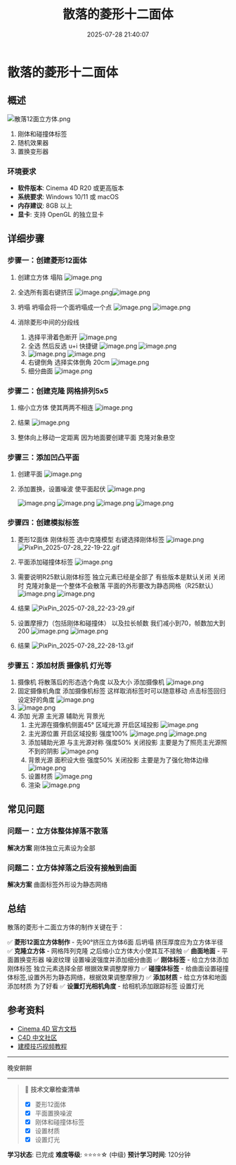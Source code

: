 ﻿---
title: 散落的菱形十二面体
date: 2025-07-28 21:40:07
tags:
  - C4D
categories:
  - 技术分享
  - C4D
cover: http://img.upoorcake.cn/upoorcake/202507282146009.jpg
description:
---

# 散落的菱形十二面体

## 概述

![散落12面立方体.png](http://img.upoorcake.cn/upoorcake/202507282148063.png)

1. 刚体和碰撞体标签
2. 随机效果器
3. 置换变形器
### 环境要求
- **软件版本**: Cinema 4D R20 或更高版本
- **系统要求**: Windows 10/11 或 macOS
- **内存建议**: 8GB 以上
- **显卡**: 支持 OpenGL 的独立显卡

## 详细步骤

### 步骤一：创建菱形12面体

1. 创建立方体 塌陷
	![image.png](http://img.upoorcake.cn/upoorcake/202507282152261.png)

2. 全选所有面右键挤压
	![image.png](http://img.upoorcake.cn/upoorcake/202507282154791.png)![image.png](http://img.upoorcake.cn/upoorcake/202507282155011.png)
3. 坍塌 坍塌会将一个面坍塌成一个点
	![image.png](http://img.upoorcake.cn/upoorcake/202507282155766.png)
	![image.png](http://img.upoorcake.cn/upoorcake/202507282156812.png)
4. 消除菱形中间的分段线
	1. 选择平滑着色断开
		![image.png](http://img.upoorcake.cn/upoorcake/202507282200789.png)
	2. 全选 然后反选 u+i 快捷键
		![image.png](http://img.upoorcake.cn/upoorcake/202507282201710.png)
		![image.png](http://img.upoorcake.cn/upoorcake/202507282201455.png)
	3. ![image.png](http://img.upoorcake.cn/upoorcake/202507282202866.png)
		![image.png](http://img.upoorcake.cn/upoorcake/202507282203403.png)
	4. 右键倒角 选择实体倒角 20cm
		![image.png](http://img.upoorcake.cn/upoorcake/202507282206296.png)
	5. 细分曲面
		![image.png](http://img.upoorcake.cn/upoorcake/202507282207372.png)

### 步骤二：创建克隆 网格排列5x5

1. 缩小立方体 使其两两不相连
	![image.png](http://img.upoorcake.cn/upoorcake/202507282210419.png)
2. 结果
	![image.png](http://img.upoorcake.cn/upoorcake/202507282210377.png)


3. 整体向上移动一定距离 因为地面要创建平面 克隆对象悬空


### 步骤三：添加凹凸平面 

1. 创建平面
	![image.png](http://img.upoorcake.cn/upoorcake/202507282212880.png)
2. 添加置换，设置噪波 使平面起伏
	![image.png](http://img.upoorcake.cn/upoorcake/202507282215385.png)

	![image.png](http://img.upoorcake.cn/upoorcake/202507282215276.png)
	![image.png](http://img.upoorcake.cn/upoorcake/202507282215185.png)
	![image.png](http://img.upoorcake.cn/upoorcake/202507282216793.png)
	![image.png](http://img.upoorcake.cn/upoorcake/202507282216189.png)
### 步骤四：创建模拟标签

1. 菱形12面体 刚体标签 选中克隆模型 右键选择刚体标签
	![image.png](http://img.upoorcake.cn/upoorcake/202507282218119.png)
	![PixPin_2025-07-28_22-19-22.gif](http://img.upoorcake.cn/upoorcake/202507282219687.gif)
2. 平面添加碰撞体标签
	![image.png](http://img.upoorcake.cn/upoorcake/202507282220379.png)
3. 需要说明R25默认刚体标签 独立元素已经是全部了 有些版本是默认关闭 关闭时 克隆对象是一个整体不会散落 平面的外形要改为静态网格（R25默认）
	![image.png](http://img.upoorcake.cn/upoorcake/202507282222039.png)
	![image.png](http://img.upoorcake.cn/upoorcake/202507282230090.png)

4. 结果
	![PixPin_2025-07-28_22-23-29.gif](http://img.upoorcake.cn/upoorcake/202507282223824.gif)
5. 设置摩擦力（包括刚体和碰撞体） 以及拉长帧数  我们减小到70，帧数加大到200
	![image.png](http://img.upoorcake.cn/upoorcake/202507282226233.png)
	![image.png](http://img.upoorcake.cn/upoorcake/202507282227725.png)
6. 结果
	![PixPin_2025-07-28_22-28-13.gif](http://img.upoorcake.cn/upoorcake/202507282228447.gif)
### 步骤五：添加材质 摄像机 灯光等

1. 摄像机  将散落后的形态选个角度 以及大小 添加摄像机
	![image.png](http://img.upoorcake.cn/upoorcake/202507282236623.png)
2. 固定摄像机角度 添加摄像机标签  这样取消标签时可以随意移动 点击标签回归设定好的角度
	![image.png](http://img.upoorcake.cn/upoorcake/202507282238942.png)
3. ![image.png](http://img.upoorcake.cn/upoorcake/202507282239158.png)
4. 添加 光源  主光源 辅助光 背景光 
	1. 主光源在摄像机侧面45° 区域光源 开启区域投影
		![image.png](http://img.upoorcake.cn/upoorcake/202507282240891.png)
	2.  主光源位置  开启区域投影 强度100%
		![image.png](http://img.upoorcake.cn/upoorcake/202507282242725.png)
		![image.png](http://img.upoorcake.cn/upoorcake/202507282243790.png)
	3. 添加辅助光源 与主光源对称 强度50% 关闭投影  主要是为了照亮主光源照不到的阴影
		![image.png](http://img.upoorcake.cn/upoorcake/202507282246075.png)
	4. 背景光源  面积设大些  强度50% 关闭投影 主要是为了强化物体边缘
		![image.png](http://img.upoorcake.cn/upoorcake/202507282249133.png)
	5. 设置材质 
		![image.png](http://img.upoorcake.cn/upoorcake/202507282250410.png)
	6. 渲染
		![image.png](http://img.upoorcake.cn/upoorcake/202507282252227.png)

## 常见问题

### 问题一：立方体整体掉落不散落 


**解决方案** 刚体独立元素设为全部

### 问题二：立方体掉落之后没有接触到曲面


**解决方案** 曲面标签外形设为静态网络

## 总结

散落的菱形十二面立方体的制作关键在于：

✅ **菱形12面立方体制作** - 先90°挤压立方体6面 后坍塌 挤压厚度应为立方体半径 
✅ **克隆立方体** - 网格阵列克隆 之后缩小立方体大小使其互不接触 
✅ **曲面地面** - 平面置换变形器 噪波纹理 设置噪波强度并添加细分曲面
✅ **刚体标签** - 给立方体添加刚体标签 独立元素选择全部 根据效果调整摩擦力
✅ **碰撞体标签** - 给曲面设置碰撞体标签,设置外形为静态网络，根据效果调整摩擦力
✅ **添加材质** -  给立方体和地面添加材质 为了好看
✅ **设置灯光相机角度** -  给相机添加跟踪标签 设置灯光



## 参考资料

- [Cinema 4D 官方文档](https://help.maxon.net/)
- [C4D 中文社区](https://c4dsky.com/)
- [建模技巧视频教程](https://www.bilibili.com/video/BV1FV411d7bJ/)


---
晚安餠餠

---

> 📝 **技术文章检查清单**
> - [x] 菱形12面体
> - [x] 平面置换噪波
> - [x] 刚体和碰撞体标签
> - [x] 设置材质
> - [x] 设置灯光

**学习状态**: 已完成
**难度等级**: ⭐⭐⭐⭐☆ (中级)
**预计学习时间**: 120分钟

